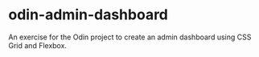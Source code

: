 # odin-admin-dashboard
An exercise for the Odin project to create an admin dashboard using CSS Grid and Flexbox.
